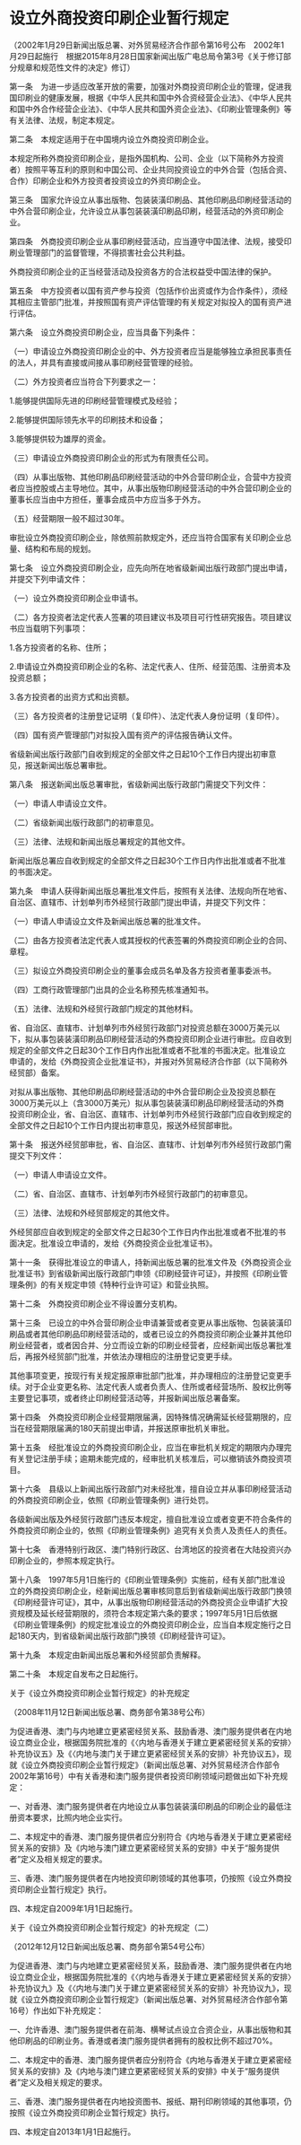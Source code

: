 # 设立外商投资印刷企业暂行规定

（2002年1月29日新闻出版总署、对外贸易经济合作部令第16号公布　2002年1月29日起施行　根据2015年8月28日国家新闻出版广电总局令第3号《关于修订部分规章和规范性文件的决定》修订）



第一条　为进一步适应改革开放的需要，加强对外商投资印刷企业的管理，促进我国印刷业的健康发展，根据《中华人民共和国中外合资经营企业法》、《中华人民共和国中外合作经营企业法》、《中华人民共和国外资企业法》、《印刷业管理条例》等有关法律、法规，制定本规定。

第二条　本规定适用于在中国境内设立外商投资印刷企业。

本规定所称外商投资印刷企业，是指外国机构、公司、企业（以下简称外方投资者）按照平等互利的原则和中国公司、企业共同投资设立的中外合营（包括合资、合作）印刷企业和外方投资者投资设立的外资印刷企业。

第三条　国家允许设立从事出版物、包装装潢印刷品、其他印刷品印刷经营活动的中外合营印刷企业，允许设立从事包装装潢印刷品印刷，经营活动的外资印刷企业。

第四条　外商投资印刷企业从事印刷经营活动，应当遵守中国法律、法规，接受印刷业管理部门的监督管理，不得损害社会公共利益。

外商投资印刷企业的正当经营活动及投资各方的合法权益受中国法律的保护。

第五条　中方投资者以国有资产参与投资（包括作价出资或作为合作条件），须经其相应主管部门批准，并按照国有资产评估管理的有关规定对拟投入的国有资产进行评估。

第六条　设立外商投资印刷企业，应当具备下列条件：

（一）申请设立外商投资印刷企业的中、外方投资者应当是能够独立承担民事责任的法人，并具有直接或间接从事印刷经营管理的经验。

（二）外方投资者应当符合下列要求之一：

1.能够提供国际先进的印刷经营管理模式及经验；

2.能够提供国际领先水平的印刷技术和设备；

3.能够提供较为雄厚的资金。

（三）申请设立外商投资印刷企业的形式为有限责任公司。

（四）从事出版物、其他印刷品印刷经营活动的中外合营印刷企业，合营中方投资者应当控股或占主导地位。其中，从事出版物印刷经营活动的中外合营印刷企业的董事长应当由中方担任，董事会成员中方应当多于外方。

（五）经营期限一般不超过30年。

审批设立外商投资印刷企业，除依照前款规定外，还应当符合国家有关印刷企业总量、结构和布局的规划。

第七条　设立外商投资印刷企业，应先向所在地省级新闻出版行政部门提出申请，并提交下列申请文件：

（一）设立外商投资印刷企业申请书。

（二）各方投资者法定代表人签署的项目建议书及项目可行性研究报告。项目建议书应当载明下列事项：

1.各方投资者的名称、住所；

2.申请设立外商投资印刷企业的名称、法定代表人、住所、经营范围、注册资本及投资总额；

3.各方投资者的出资方式和出资额。

（三）各方投资者的注册登记证明（复印件）、法定代表人身份证明（复印件）。

（四）国有资产管理部门对拟投入国有资产的评估报告确认文件。

省级新闻出版行政部门自收到规定的全部文件之日起10个工作日内提出初审意见，报送新闻出版总署审批。

第八条　报送新闻出版总署审批，省级新闻出版行政部门需提交下列文件：

（一）申请人申请设立文件。

（二）省级新闻出版行政部门的初审意见。

（三）法律、法规和新闻出版总署规定的其他文件。

新闻出版总署应自收到规定的全部文件之日起30个工作日内作出批准或者不批准的书面决定。

第九条　申请人获得新闻出版总署批准文件后，按照有关法律、法规向所在地省、自治区、直辖市、计划单列市外经贸行政部门提出申请，并提交下列文件：

（一）申请人申请设立文件及新闻出版总署的批准文件。

（二）由各方投资者法定代表人或其授权的代表签署的外商投资印刷企业的合同、章程。

（三）拟设立外商投资印刷企业的董事会成员名单及各方投资者董事委派书。

（四）工商行政管理部门出具的企业名称预先核准通知书。

（五）法律、法规和外经贸行政部门规定的其他材料。

省、自治区、直辖市、计划单列市外经贸行政部门对投资总额在3000万美元以下，拟从事包装装潢印刷品印刷经营活动的外商投资印刷企业进行审批。应自收到规定的全部文件之日起30个工作日内作出批准或者不批准的书面决定。批准设立申请的，发给《外商投资企业批准证书》，并报对外贸易经济合作部（以下简称外经贸部）备案。

对拟从事出版物、其他印刷品印刷经营活动的中外合营印刷企业及投资总额在3000万美元以上（含3000万美元）拟从事包装装潢印刷品印刷经营活动的外商投资印刷企业，省、自治区、直辖市、计划单列市外经贸行政部门应自收到规定的全部文件之日起10个工作日内提出初审意见，报送外经贸部审批。

第十条　报送外经贸部审批，省、自治区、直辖市、计划单列市外经贸行政部门需提交下列文件：

（一）申请人申请设立文件。

（二）省、自治区、直辖市、计划单列市外经贸行政部门的初审意见。

（三）法律、法规和外经贸部规定的其他文件。

外经贸部应自收到规定的全部文件之日起30个工作日内作出批准或者不批准的书面决定。批准设立申请的，发给《外商投资企业批准证书》。

第十一条　获得批准设立的申请人，持新闻出版总署的批准文件及《外商投资企业批准证书》到省级新闻出版行政部门申领《印刷经营许可证》，并按照《印刷业管理条例》的有关规定申领《特种行业许可证》和营业执照。

第十二条　外商投资印刷企业不得设置分支机构。

第十三条　已设立的中外合营印刷企业申请兼营或者变更从事出版物、包装装潢印刷品或者其他印刷品印刷经营活动的，或者已设立的外商投资印刷企业兼并其他印刷业经营者，或者因合并、分立而设立新的印刷业经营者，应经新闻出版总署批准后，再报外经贸部门批准，并依法办理相应的注册登记变更手续。

其他事项变更，按现行有关规定报原审批部门批准，并办理相应的注册登记变更手续。对于企业变更名称、法定代表人或者负责人、住所或者经营场所、股权比例等主要登记事项，或者终止印刷经营活动等，并报新闻出版总署备案。

第十四条　外商投资印刷企业经营期限届满，因特殊情况确需延长经营期限的，应当在经营期限届满的180天前提出申请，并报送原审批机关审批。

第十五条　经批准设立的外商投资印刷企业，应当在审批机关规定的期限内办理完有关登记注册手续；逾期未能完成的，经审批机关核准后，可以撤销该外商投资项目。

第十六条　县级以上新闻出版行政部门对未经批准，擅自设立并从事印刷经营活动的外商投资印刷企业，依照《印刷业管理条例》进行处罚。

各级新闻出版及外经贸行政部门违反本规定，擅自批准设立或者变更不符合条件的外商投资印刷企业的，依照《印刷业管理条例》追究有关负责人及责任人的责任。

第十七条　香港特别行政区、澳门特别行政区、台湾地区的投资者在大陆投资兴办印刷企业的，参照本规定执行。

第十八条　1997年5月1日施行的《印刷业管理条例》实施前，经有关部门批准设立的外商投资印刷企业，经新闻出版总署审核同意后到省级新闻出版行政部门换领《印刷经营许可证》，其中，从事出版物印刷经营活动的外商投资企业申请扩大投资规模及延长经营期限的，须符合本规定第六条的要求；1997年5月1日后依据《印刷业管理条例》的规定批准设立的外商投资印刷企业，应当自本规定施行之日起180天内，到省级新闻出版行政部门换领《印刷经营许可证》。

第十九条　本规定由新闻出版总署和外经贸部负责解释。

第二十条　本规定自发布之日起施行。



关于《设立外商投资印刷企业暂行规定》的补充规定

（2008年11月12日新闻出版总署、商务部令第38号公布）



为促进香港、澳门与内地建立更紧密经贸关系、鼓励香港、澳门服务提供者在内地设立商业企业，根据国务院批准的《〈内地与香港关于建立更紧密经贸关系的安排〉补充协议五》及《〈内地与澳门关于建立更紧密经贸关系的安排〉补充协议五》，现就《设立外商投资印刷企业暂行规定》（新闻出版总署、对外贸易经济合作部令2002年第16号）中有关香港和澳门服务提供者投资印刷领域问题做出如下补充规定：

一、对香港、澳门服务提供者在内地设立从事包装装潢印刷品的印刷企业的最低注册资本要求，比照内地企业实行。

二、本规定中的香港、澳门服务提供者应分别符合《内地与香港关于建立更紧密经贸关系的安排》及《内地与澳门建立更紧密经贸关系的安排》中关于“服务提供者”定义及相关规定的要求。

三、香港、澳门服务提供者在内地投资印刷领域的其他事项，仍按照《设立外商投资印刷企业暂行规定》执行。

四、本规定自2009年1月1日起施行。



关于《设立外商投资印刷企业暂行规定》的补充规定（二）

（2012年12月12日新闻出版总署、商务部令第54号公布）



为促进香港、澳门与内地建立更紧密经贸关系，鼓励香港、澳门服务提供者在内地设立商业企业，根据国务院批准的《〈内地与香港关于建立更紧密经贸关系的安排〉补充协议九》及《〈内地与澳门关于建立更紧密经贸关系的安排〉补充协议九》，现就《设立外商投资印刷企业暂行规定》（新闻出版总署、对外贸易经济合作部令第16号）作出如下补充规定：

一、允许香港、澳门服务提供者在前海、横琴试点设立合资企业，从事出版物和其他印刷品的印刷业务。香港或者澳门服务提供者拥有的股权比例不超过70%。

二、本规定中的香港、澳门服务提供者应分别符合《内地与香港关于建立更紧密经贸关系的安排》及《内地与澳门建立更紧密经贸关系的安排》中关于“服务提供者”定义及相关规定的要求。

三、香港、澳门服务提供者在内地投资图书、报纸、期刊印刷领域的其他事项，仍按照《设立外商投资印刷企业暂行规定》执行。

四、本规定自2013年1月1日起施行。